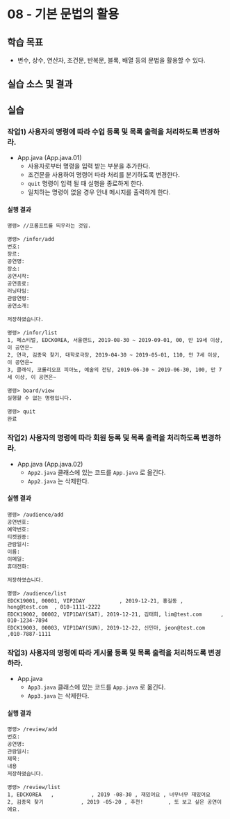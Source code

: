 # 08 - 기본 문법의 활용

## 학습 목표

- 변수, 상수, 연산자, 조건문, 반복문, 블록, 배열 등의 문법을 활용할 수 있다.

## 실습 소스 및 결과

## 실습

### 작업1) 사용자의 명령에 따라 수업 등록 및 목록 출력을 처리하도록 변경하라.

- App.java (App.java.01)
    - 사용자로부터 명령을 입력 받는 부분을 추가한다.
    - 조건문을 사용하여 명령어 따라 처리를 분기하도록 변경한다.
    - `quit` 명령이 입력 될 때 실행을 종료하게 한다.
    - 일치하는 명령이 없을 경우 안내 메시지를 출력하게 한다.

#### 실행 결과

```
명령> //프롬프트를 띄우라는 것임.  

명령> /infor/add
번호:
장르: 
공연명: 
장소: 
공연시작: 
공연종료: 
러닝타임: 
관람연령: 
공연소개:

저장하였습니다.

명령> /infor/list
1, 페스티벌, EDCKOREA, 서울랜드, 2019-08-30 ~ 2019-09-01, 00, 만 19세 이상, 이 공연은~
2, 연극, 김종욱 찾기, 대학로극장, 2019-04-30 ~ 2019-05-01, 110, 만 7세 이상, 이 공연은~
3, 클래식, 코롤리오프 피아노, 예술의 전당, 2019-06-30 ~ 2019-06-30, 100, 만 7세 이상, 이 공연은~

명령> board/view
실행할 수 없는 명령입니다.

명령> quit
완료
```

### 작업2) 사용자의 명령에 따라 회원 등록 및 목록 출력을 처리하도록 변경하라.

- App.java (App.java.02)
    - `App2.java` 클래스에 있는 코드를 `App.java` 로 옮긴다.
    - `App2.java` 는 삭제한다.

#### 실행 결과

```
명령> /audience/add
공연번호: 
예약번호: 
티켓권종:
관람일시:
이름:
이메일:
휴대전화:

저장하였습니다.

명령> /audience/list
EDCK19001, 00001, VIP2DAY           , 2019-12-21, 홍길동 , hong@test.com  , 010-1111-2222
EDCK19002, 00002, VIP1DAY(SAT), 2019-12-21, 김태희, lim@test.com      , 010-1234-7894
EDCK19003, 00003, VIP1DAY(SUN), 2019-12-22, 신민아, jeon@test.com   ,010-7887-1111
```

### 작업3) 사용자의 명령에 따라 게시물 등록 및 목록 출력을 처리하도록 변경하라.

- App.java
    - `App3.java` 클래스에 있는 코드를 `App.java` 로 옮긴다.
    - `App3.java` 는 삭제한다.

#### 실행 결과

```
명령> /review/add
번호:
공연명:
관람일시:
제목:
내용
저장하였습니다.

명령> /review/list
1, EDCKOREA   ,            , 2019 -08-30 , 재밌어요 , 너무너무 재밌어요
2, 김종욱 찾기            , 2019 -05-20 , 추천!        , 또 보고 싶은 공연이에요. 
```
